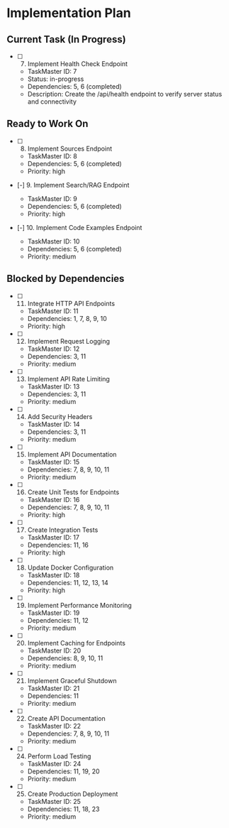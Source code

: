 # Implementation Plan

## Current Task (In Progress)
- [ ] 7. Implement Health Check Endpoint
  - TaskMaster ID: 7
  - Status: in-progress
  - Dependencies: 5, 6 (completed)
  - Description: Create the /api/health endpoint to verify server status and connectivity

## Ready to Work On
- [ ] 8. Implement Sources Endpoint
  - TaskMaster ID: 8
  - Dependencies: 5, 6 (completed)
  - Priority: high

- [-] 9. Implement Search/RAG Endpoint
  - TaskMaster ID: 9
  - Dependencies: 5, 6 (completed)
  - Priority: high

- [-] 10. Implement Code Examples Endpoint
  - TaskMaster ID: 10
  - Dependencies: 5, 6 (completed)
  - Priority: medium

## Blocked by Dependencies
- [ ] 11. Integrate HTTP API Endpoints
  - TaskMaster ID: 11
  - Dependencies: 1, 7, 8, 9, 10
  - Priority: high

- [ ] 12. Implement Request Logging
  - TaskMaster ID: 12
  - Dependencies: 3, 11
  - Priority: medium

- [ ] 13. Implement API Rate Limiting
  - TaskMaster ID: 13
  - Dependencies: 3, 11
  - Priority: medium

- [ ] 14. Add Security Headers
  - TaskMaster ID: 14
  - Dependencies: 3, 11
  - Priority: medium

- [ ] 15. Implement API Documentation
  - TaskMaster ID: 15
  - Dependencies: 7, 8, 9, 10, 11
  - Priority: medium

- [ ] 16. Create Unit Tests for Endpoints
  - TaskMaster ID: 16
  - Dependencies: 7, 8, 9, 10, 11
  - Priority: high

- [ ] 17. Create Integration Tests
  - TaskMaster ID: 17
  - Dependencies: 11, 16
  - Priority: high

- [ ] 18. Update Docker Configuration
  - TaskMaster ID: 18
  - Dependencies: 11, 12, 13, 14
  - Priority: high

- [ ] 19. Implement Performance Monitoring
  - TaskMaster ID: 19
  - Dependencies: 11, 12
  - Priority: medium

- [ ] 20. Implement Caching for Endpoints
  - TaskMaster ID: 20
  - Dependencies: 8, 9, 10, 11
  - Priority: medium

- [ ] 21. Implement Graceful Shutdown
  - TaskMaster ID: 21
  - Dependencies: 11
  - Priority: medium

- [ ] 22. Create API Documentation
  - TaskMaster ID: 22
  - Dependencies: 7, 8, 9, 10, 11
  - Priority: medium

- [ ] 24. Perform Load Testing
  - TaskMaster ID: 24
  - Dependencies: 11, 19, 20
  - Priority: medium

- [ ] 25. Create Production Deployment
  - TaskMaster ID: 25
  - Dependencies: 11, 18, 23
  - Priority: medium